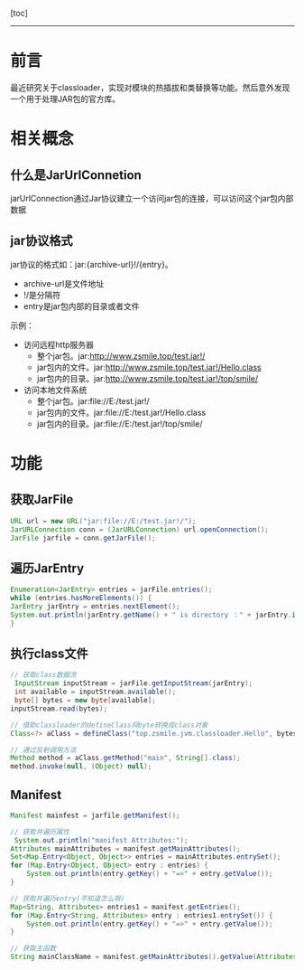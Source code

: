 [toc]

---

# 前言
最近研究关于classloader，实现对模块的热插拔和类替换等功能。然后意外发现一个用于处理JAR包的官方库。


# 相关概念
## 什么是JarUrlConnetion
jarUrlConnection通过Jar协议建立一个访问jar包的连接，可以访问这个jar包内部数据

## jar协议格式 
jar协议的格式如：jar:{archive-url}!/{entry}。
- archive-url是文件地址
- !/是分隔符
- entry是jar包内部的目录或者文件

示例：
- 访问远程http服务器
    - 整个jar包。jar:http://www.zsmile.top/test.jar!/
    - jar包内的文件。jar:http://www.zsmile.top/test.jar!/Hello.class
    - jar包内的目录。jar:http://www.zsmile.top/test.jar!/top/smile/
- 访问本地文件系统  
    - 整个jar包。jar:file://E:/test.jar!/
    - jar包内的文件。jar:file://E:/test.jar!/Hello.class
    - jar包内的目录。jar:file://E:/test.jar!/top/smile/

# 功能
## 获取JarFile
```java
URL url = new URL("jar:file://E:/test.jar!/");
JarURLConnection conn = (JarURLConnection) url.openConnection();
JarFile jarfile = conn.getJarFile();
```

## 遍历JarEntry
```java
Enumeration<JarEntry> entries = jarFile.entries();
while (entries.hasMoreElements()) {
JarEntry jarEntry = entries.nextElement();
System.out.println(jarEntry.getName() + " is directory ：" + jarEntry.isDirectory());
}
```


## 执行class文件
```java
// 获取class数据流
 InputStream inputStream = jarFile.getInputStream(jarEntry);
 int available = inputStream.available();
 byte[] bytes = new byte[available];
inputStream.read(bytes);

// 借助classloader的defineClass将byte转换成class对象
Class<?> aClass = defineClass("top.zsmile.jvm.classloader.Hello", bytes, 0, bytes.length);

// 通过反射调用方法
Method method = aClass.getMethod("main", String[].class);
method.invoke(null, (Object) null);
```

## Manifest
```java
Manifest mainfest = jarfile.getManifest();

// 获取并遍历属性
 System.out.println("manifest Attributes:");
Attributes mainAttributes = manifest.getMainAttributes();
Set<Map.Entry<Object, Object>> entries = mainAttributes.entrySet();
for (Map.Entry<Object, Object> entry : entries) {
    System.out.println(entry.getKey() + "=>" + entry.getValue());
}

// 获取并遍历entry(不知道怎么用)
Map<String, Attributes> entries1 = manifest.getEntries();
for (Map.Entry<String, Attributes> entry : entries1.entrySet()) {
    System.out.println(entry.getKey() + "=>" + entry.getValue());
}

// 获取主函数
String mainClassName = manifest.getMainAttributes().getValue(Attributes.Name.MAIN_CLASS);
```
